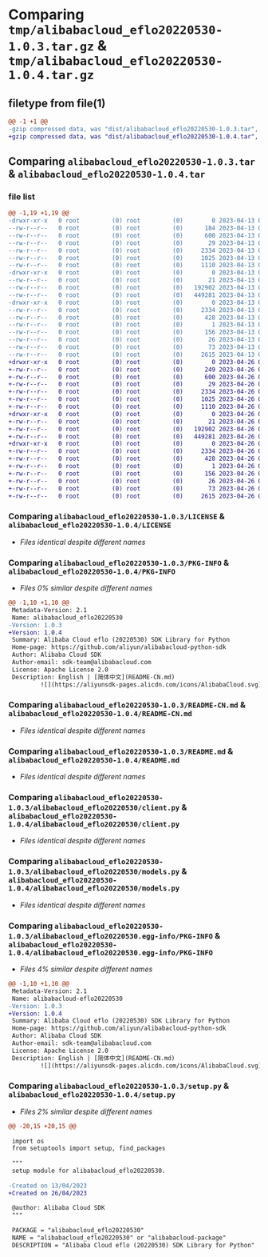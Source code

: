 # Comparing `tmp/alibabacloud_eflo20220530-1.0.3.tar.gz` & `tmp/alibabacloud_eflo20220530-1.0.4.tar.gz`

## filetype from file(1)

```diff
@@ -1 +1 @@
-gzip compressed data, was "dist/alibabacloud_eflo20220530-1.0.3.tar", last modified: Thu Apr 13 08:26:39 2023, max compression
+gzip compressed data, was "dist/alibabacloud_eflo20220530-1.0.4.tar", last modified: Wed Apr 26 09:36:49 2023, max compression
```

## Comparing `alibabacloud_eflo20220530-1.0.3.tar` & `alibabacloud_eflo20220530-1.0.4.tar`

### file list

```diff
@@ -1,19 +1,19 @@
-drwxr-xr-x   0 root         (0) root         (0)        0 2023-04-13 08:26:39.000000 alibabacloud_eflo20220530-1.0.3/
--rw-r--r--   0 root         (0) root         (0)      184 2023-04-13 08:26:39.000000 alibabacloud_eflo20220530-1.0.3/ChangeLog.md
--rw-r--r--   0 root         (0) root         (0)      600 2023-04-13 08:26:39.000000 alibabacloud_eflo20220530-1.0.3/LICENSE
--rw-r--r--   0 root         (0) root         (0)       29 2023-04-13 08:26:39.000000 alibabacloud_eflo20220530-1.0.3/MANIFEST.in
--rw-r--r--   0 root         (0) root         (0)     2334 2023-04-13 08:26:39.000000 alibabacloud_eflo20220530-1.0.3/PKG-INFO
--rw-r--r--   0 root         (0) root         (0)     1025 2023-04-13 08:26:39.000000 alibabacloud_eflo20220530-1.0.3/README-CN.md
--rw-r--r--   0 root         (0) root         (0)     1110 2023-04-13 08:26:39.000000 alibabacloud_eflo20220530-1.0.3/README.md
-drwxr-xr-x   0 root         (0) root         (0)        0 2023-04-13 08:26:39.000000 alibabacloud_eflo20220530-1.0.3/alibabacloud_eflo20220530/
--rw-r--r--   0 root         (0) root         (0)       21 2023-04-13 08:26:39.000000 alibabacloud_eflo20220530-1.0.3/alibabacloud_eflo20220530/__init__.py
--rw-r--r--   0 root         (0) root         (0)   192902 2023-04-13 08:26:39.000000 alibabacloud_eflo20220530-1.0.3/alibabacloud_eflo20220530/client.py
--rw-r--r--   0 root         (0) root         (0)   449281 2023-04-13 08:26:39.000000 alibabacloud_eflo20220530-1.0.3/alibabacloud_eflo20220530/models.py
-drwxr-xr-x   0 root         (0) root         (0)        0 2023-04-13 08:26:39.000000 alibabacloud_eflo20220530-1.0.3/alibabacloud_eflo20220530.egg-info/
--rw-r--r--   0 root         (0) root         (0)     2334 2023-04-13 08:26:39.000000 alibabacloud_eflo20220530-1.0.3/alibabacloud_eflo20220530.egg-info/PKG-INFO
--rw-r--r--   0 root         (0) root         (0)      428 2023-04-13 08:26:39.000000 alibabacloud_eflo20220530-1.0.3/alibabacloud_eflo20220530.egg-info/SOURCES.txt
--rw-r--r--   0 root         (0) root         (0)        1 2023-04-13 08:26:39.000000 alibabacloud_eflo20220530-1.0.3/alibabacloud_eflo20220530.egg-info/dependency_links.txt
--rw-r--r--   0 root         (0) root         (0)      156 2023-04-13 08:26:39.000000 alibabacloud_eflo20220530-1.0.3/alibabacloud_eflo20220530.egg-info/requires.txt
--rw-r--r--   0 root         (0) root         (0)       26 2023-04-13 08:26:39.000000 alibabacloud_eflo20220530-1.0.3/alibabacloud_eflo20220530.egg-info/top_level.txt
--rw-r--r--   0 root         (0) root         (0)       73 2023-04-13 08:26:39.000000 alibabacloud_eflo20220530-1.0.3/setup.cfg
--rw-r--r--   0 root         (0) root         (0)     2615 2023-04-13 08:26:39.000000 alibabacloud_eflo20220530-1.0.3/setup.py
+drwxr-xr-x   0 root         (0) root         (0)        0 2023-04-26 09:36:49.000000 alibabacloud_eflo20220530-1.0.4/
+-rw-r--r--   0 root         (0) root         (0)      249 2023-04-26 09:36:49.000000 alibabacloud_eflo20220530-1.0.4/ChangeLog.md
+-rw-r--r--   0 root         (0) root         (0)      600 2023-04-26 09:36:49.000000 alibabacloud_eflo20220530-1.0.4/LICENSE
+-rw-r--r--   0 root         (0) root         (0)       29 2023-04-26 09:36:49.000000 alibabacloud_eflo20220530-1.0.4/MANIFEST.in
+-rw-r--r--   0 root         (0) root         (0)     2334 2023-04-26 09:36:49.000000 alibabacloud_eflo20220530-1.0.4/PKG-INFO
+-rw-r--r--   0 root         (0) root         (0)     1025 2023-04-26 09:36:49.000000 alibabacloud_eflo20220530-1.0.4/README-CN.md
+-rw-r--r--   0 root         (0) root         (0)     1110 2023-04-26 09:36:49.000000 alibabacloud_eflo20220530-1.0.4/README.md
+drwxr-xr-x   0 root         (0) root         (0)        0 2023-04-26 09:36:49.000000 alibabacloud_eflo20220530-1.0.4/alibabacloud_eflo20220530/
+-rw-r--r--   0 root         (0) root         (0)       21 2023-04-26 09:36:49.000000 alibabacloud_eflo20220530-1.0.4/alibabacloud_eflo20220530/__init__.py
+-rw-r--r--   0 root         (0) root         (0)   192902 2023-04-26 09:36:49.000000 alibabacloud_eflo20220530-1.0.4/alibabacloud_eflo20220530/client.py
+-rw-r--r--   0 root         (0) root         (0)   449281 2023-04-26 09:36:49.000000 alibabacloud_eflo20220530-1.0.4/alibabacloud_eflo20220530/models.py
+drwxr-xr-x   0 root         (0) root         (0)        0 2023-04-26 09:36:49.000000 alibabacloud_eflo20220530-1.0.4/alibabacloud_eflo20220530.egg-info/
+-rw-r--r--   0 root         (0) root         (0)     2334 2023-04-26 09:36:49.000000 alibabacloud_eflo20220530-1.0.4/alibabacloud_eflo20220530.egg-info/PKG-INFO
+-rw-r--r--   0 root         (0) root         (0)      428 2023-04-26 09:36:49.000000 alibabacloud_eflo20220530-1.0.4/alibabacloud_eflo20220530.egg-info/SOURCES.txt
+-rw-r--r--   0 root         (0) root         (0)        1 2023-04-26 09:36:49.000000 alibabacloud_eflo20220530-1.0.4/alibabacloud_eflo20220530.egg-info/dependency_links.txt
+-rw-r--r--   0 root         (0) root         (0)      156 2023-04-26 09:36:49.000000 alibabacloud_eflo20220530-1.0.4/alibabacloud_eflo20220530.egg-info/requires.txt
+-rw-r--r--   0 root         (0) root         (0)       26 2023-04-26 09:36:49.000000 alibabacloud_eflo20220530-1.0.4/alibabacloud_eflo20220530.egg-info/top_level.txt
+-rw-r--r--   0 root         (0) root         (0)       73 2023-04-26 09:36:49.000000 alibabacloud_eflo20220530-1.0.4/setup.cfg
+-rw-r--r--   0 root         (0) root         (0)     2615 2023-04-26 09:36:49.000000 alibabacloud_eflo20220530-1.0.4/setup.py
```

### Comparing `alibabacloud_eflo20220530-1.0.3/LICENSE` & `alibabacloud_eflo20220530-1.0.4/LICENSE`

 * *Files identical despite different names*

### Comparing `alibabacloud_eflo20220530-1.0.3/PKG-INFO` & `alibabacloud_eflo20220530-1.0.4/PKG-INFO`

 * *Files 0% similar despite different names*

```diff
@@ -1,10 +1,10 @@
 Metadata-Version: 2.1
 Name: alibabacloud_eflo20220530
-Version: 1.0.3
+Version: 1.0.4
 Summary: Alibaba Cloud eflo (20220530) SDK Library for Python
 Home-page: https://github.com/aliyun/alibabacloud-python-sdk
 Author: Alibaba Cloud SDK
 Author-email: sdk-team@alibabacloud.com
 License: Apache License 2.0
 Description: English | [简体中文](README-CN.md)
         ![](https://aliyunsdk-pages.alicdn.com/icons/AlibabaCloud.svg)
```

### Comparing `alibabacloud_eflo20220530-1.0.3/README-CN.md` & `alibabacloud_eflo20220530-1.0.4/README-CN.md`

 * *Files identical despite different names*

### Comparing `alibabacloud_eflo20220530-1.0.3/README.md` & `alibabacloud_eflo20220530-1.0.4/README.md`

 * *Files identical despite different names*

### Comparing `alibabacloud_eflo20220530-1.0.3/alibabacloud_eflo20220530/client.py` & `alibabacloud_eflo20220530-1.0.4/alibabacloud_eflo20220530/client.py`

 * *Files identical despite different names*

### Comparing `alibabacloud_eflo20220530-1.0.3/alibabacloud_eflo20220530/models.py` & `alibabacloud_eflo20220530-1.0.4/alibabacloud_eflo20220530/models.py`

 * *Files identical despite different names*

### Comparing `alibabacloud_eflo20220530-1.0.3/alibabacloud_eflo20220530.egg-info/PKG-INFO` & `alibabacloud_eflo20220530-1.0.4/alibabacloud_eflo20220530.egg-info/PKG-INFO`

 * *Files 4% similar despite different names*

```diff
@@ -1,10 +1,10 @@
 Metadata-Version: 2.1
 Name: alibabacloud-eflo20220530
-Version: 1.0.3
+Version: 1.0.4
 Summary: Alibaba Cloud eflo (20220530) SDK Library for Python
 Home-page: https://github.com/aliyun/alibabacloud-python-sdk
 Author: Alibaba Cloud SDK
 Author-email: sdk-team@alibabacloud.com
 License: Apache License 2.0
 Description: English | [简体中文](README-CN.md)
         ![](https://aliyunsdk-pages.alicdn.com/icons/AlibabaCloud.svg)
```

### Comparing `alibabacloud_eflo20220530-1.0.3/setup.py` & `alibabacloud_eflo20220530-1.0.4/setup.py`

 * *Files 2% similar despite different names*

```diff
@@ -20,15 +20,15 @@
 
 import os
 from setuptools import setup, find_packages
 
 """
 setup module for alibabacloud_eflo20220530.
 
-Created on 13/04/2023
+Created on 26/04/2023
 
 @author: Alibaba Cloud SDK
 """
 
 PACKAGE = "alibabacloud_eflo20220530"
 NAME = "alibabacloud_eflo20220530" or "alibabacloud-package"
 DESCRIPTION = "Alibaba Cloud eflo (20220530) SDK Library for Python"
```


